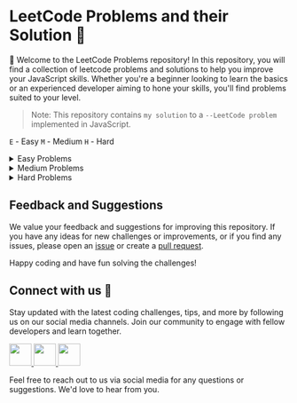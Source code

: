 # LeetCode Problems and their Solution :thinking:
👋 Welcome to the LeetCode Problems repository! In this repository, you will find a collection of leetcode problems and solutions to help you improve your JavaScript skills. Whether you're a beginner looking to learn the basics or an experienced developer aiming to hone your skills, you'll find problems suited to your level.

> Note: This repository contains `my solution` to a `--LeetCode problem` implemented in JavaScript.

`E` - Easy `M` - Medium `H` - Hard

<details>

<summary>Easy Problems</summary>

  1. `E`[TwoSum](https://github.com/abhishekkushwahaa/LeetCode-Problems/blob/main/Easy/TwoSum.js)
  2. `E`[RomanToInteger](https://github.com/abhishekkushwahaa/LeetCode-Problems/blob/main/Easy/RomanToNum.js)
  2. `E`[LongestCommonPrefix](https://github.com/abhishekkushwahaa/LeetCode-Problems/blob/main/Easy/CommonPrefix.js)

</details>

<details>

<summary>Medium Problems</summary>

  1. `M`[AddTwoNum](https://github.com/abhishekkushwahaa/LeetCode-Problems/blob/main/Medium/AddTwoNum.js)
  2. `M`[Longest Substring Without Repeating Characters](https://github.com/abhishekkushwahaa/LeetCode-Problems/blob/main/Medium/SubstringRep.js)

</details>

<details>

<summary>Hard Problems</summary>

  1. `H`[Median of Two Sorted Array](https://github.com/abhishekkushwahaa/LeetCode-Problems/blob/main/Hard/MedianTwoArr.js)
   
</details>


## Feedback and Suggestions
We value your feedback and suggestions for improving this repository. If you have any ideas for new challenges or improvements, or if you find any issues, please open an [issue](https://github.com/abhishekkushwahaa/LeetCode-Problems/issues) or create a [pull request](https://github.com/abhishekkushwahaa/LeetCode-Problems/pulls).

Happy coding and have fun solving the challenges!

## Connect with us :gift_heart:
Stay updated with the latest coding challenges, tips, and more by following us on our social media channels. Join our community to engage with fellow developers and learn together.

<div>
  <a href="https://www.linkedin.com/in/abhishekkushwahaa/">
    <img src="https://upload.wikimedia.org/wikipedia/commons/thumb/c/ca/LinkedIn_logo_initials.png/640px-LinkedIn_logo_initials.png" width="40" height="40">
  </a>
  <a href="https://www.instagram.com/abhishekkushwaha.me/">
    <img src="https://www.freepnglogos.com/uploads/logo-ig-png/logo-ig-instagram-new-logo-vector-download-13.png" width="40" height="40">
  </a>
  <a href="https://twitter.com/AbhishekKushwaa">
    <img src="https://upload.wikimedia.org/wikipedia/commons/5/57/X_logo_2023_%28white%29.png" width="40" height="40">
  </a>
</div>

Feel free to reach out to us via social media for any questions or suggestions. We'd love to hear from you.
